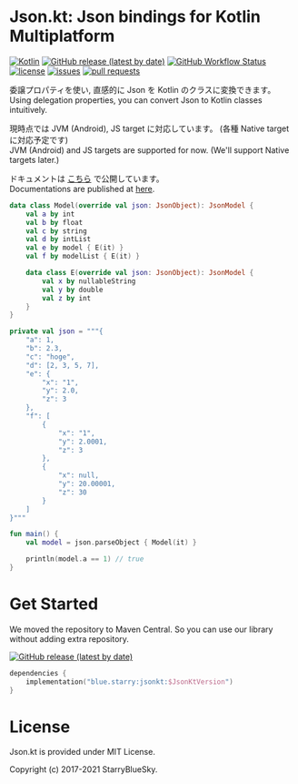 # Json.kt: Json bindings for Kotlin Multiplatform
[![Kotlin](https://img.shields.io/badge/Kotlin-1.4.30-blue.svg)](https://kotlinlang.org)
[![GitHub release (latest by date)](https://img.shields.io/github/v/release/StarryBlueSky/Json.kt)](https://github.com/StarryBlueSky/Json.kt/releases)
[![GitHub Workflow Status](https://img.shields.io/github/workflow/status/StarryBlueSky/Json.kt/Check)](https://github.com/StarryBlueSky/Json.kt)
[![license](https://img.shields.io/github/license/StarryBlueSky/Json.kt)](https://github.com/StarryBlueSky/Json.kt/blob/master/LICENSE)
[![issues](https://img.shields.io/github/issues/StarryBlueSky/Json.kt)](https://github.com/StarryBlueSky/Json.kt/issues)
[![pull requests](https://img.shields.io/github/issues-pr/StarryBlueSky/Json.kt)](https://github.com/StarryBlueSky/Json.kt/pulls)

委譲プロパティを使い, 直感的に Json を Kotlin のクラスに変換できます。  
Using delegation properties, you can convert Json to Kotlin classes intuitively.  

現時点では JVM (Android), JS target に対応しています。 (各種 Native target に対応予定です)  
JVM (Android) and JS targets are supported for now. (We'll support Native targets later.)  

ドキュメントは [こちら](https://starrybluesky.github.io/Json.kt/jsonkt/) で公開しています。  
Documentations are published at [here](https://starrybluesky.github.io/Json.kt/jsonkt/).  


```kotlin
data class Model(override val json: JsonObject): JsonModel {
    val a by int
    val b by float
    val c by string
    val d by intList
    val e by model { E(it) }
    val f by modelList { E(it) }

    data class E(override val json: JsonObject): JsonModel {
        val x by nullableString
        val y by double
        val z by int
    }
}

private val json = """{
    "a": 1,
    "b": 2.3,
    "c": "hoge",
    "d": [2, 3, 5, 7],
    "e": {
        "x": "1",
        "y": 2.0,
        "z": 3
    },
    "f": [
        {
            "x": "1",
            "y": 2.0001,
            "z": 3
        },
        {
            "x": null,
            "y": 20.00001,
            "z": 30
        }
    ]
}"""

fun main() {
    val model = json.parseObject { Model(it) }

    println(model.a == 1) // true
}
```

# Get Started

We moved the repository to Maven Central. So you can use our library without adding extra repository.

[![GitHub release (latest by date)](https://img.shields.io/github/v/release/StarryBlueSky/Json.kt)](https://github.com/StarryBlueSky/Json.kt/releases)

```kotlin
dependencies {
    implementation("blue.starry:jsonkt:$JsonKtVersion")
}
```

# License

Json.kt is provided under MIT License.  

Copyright (c) 2017-2021 StarryBlueSky.
